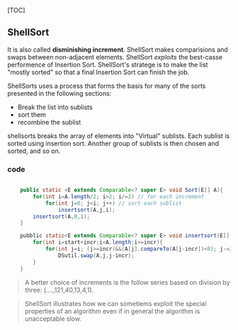 [TOC]
## ShellSort

It is also called **disminishing increment**. ShellSort makes comparisions and swaps between non-adjacent elements. ShellSort *exploits* the best-casse performence of Insertion Sort. ShellSort's stratege is to make the list "mostly sorted" so that a final Insertion Sort can finish the job.

ShellSorts uses a process that forms the basis for many of the sorts presented in the following sections:

- Break the list into sublists
- sort them
- recombine the sublist

shellsorts breaks the array of elements into "Virtual" sublists. Each sublist is sorted using insertion sort. Another group of sublists is then chosen and sorted, and so on.

### code

```java

	public static <E extends Comparable<? super E> void Sort(E[] A){
		for(int i=A.length/2; i>2; i/=2) // for each increment
			for(int j=0; j<i; j++) // sort each sublist
				insertsort(A,j,i);
		insertsort(A,0,1);			
	} 

	pubblic static<E extends Comparable<? super E> void insertsort(E[] A,int start,int incr){
		for(int i=start+incr;i<A.length;i+=incr){
			for(int j=i; (j>=incr)&&(A[j].compareTo(A[j-incr])<0); j-=incr)
				DSutil.swap(A,j,j-incr);
		}
	}

```

> A better choice of increments is the follow series based on division by three:
(....,121,40,13,4,1).


> ShellSort illustrates how we can sometiems exploit the special properties of an algorithm even if in general the algorithm is unacceptable slow.

